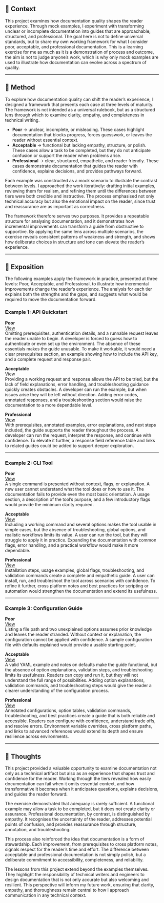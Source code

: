 ## 📖 Context  

This project examines how documentation quality shapes the reader experience. Through mock examples, I experiment with transforming unclear or incomplete documentation into guides that are approachable, structured, and professional. The goal here is not to define universal standards, but to share my own working framework for what I consider poor, acceptable, and professional documentation. This is a learning exercise for me as much as it is a demonstration of process and outcome, the aim is not to judge anyone’s work, which is why only mock examples are used to illustrate how documentation can evolve across a spectrum of quality. 

---

## 🧪 Method  

To explore how documentation quality can shift the reader’s experience, I designed a framework that presents each case at three levels of maturity. The framework is not intended as a universal rulebook, but as a structured lens through which to examine clarity, empathy, and completeness in technical writing.  

- **Poor** → unclear, incomplete, or misleading. These cases highlight documentation that blocks progress, forces guesswork, or leaves the reader without essential context.  
- **Acceptable** → functional but lacking empathy, structure, or polish. These cases allow a task to be completed, but they do not anticipate confusion or support the reader when problems arise.  
- **Professional** → clear, structured, empathetic, and reader friendly. These cases demonstrate documentation that guides the reader with confidence, explains decisions, and provides pathways forward.  

Each example was constructed as a mock scenario to illustrate the contrast between levels. I approached the work iteratively: drafting initial examples, reviewing them for realism, and refining them until the differences between tiers were both credible and instructive. The process emphasised not only technical accuracy but also the emotional impact on the reader, since trust and reassurance are as important as correctness.  

The framework therefore serves two purposes. It provides a repeatable structure for analysing documentation, and it demonstrates how incremental improvements can transform a guide from obstructive to supportive. By applying the same lens across multiple scenarios, the exercise reveals consistent patterns of weakness and strength, and shows how deliberate choices in structure and tone can elevate the reader’s experience.  


---

## 💬 Exposition  

The following examples apply the framework in practice, presented at three levels:  Poor, Acceptable, and Professional,  to illustrate how incremental improvements change the reader’s experience. The analysis for each tier explains both the strengths and the gaps, and suggests what would be required to move the documentation forward.  


### Example 1: API Quickstart  

**Poor**  
[View](https://github.com/musman-uk/portfolio/blob/main/independent-projects/documentation-makeover/example-1-api-quickstart/poor-example.md)  
Omitting prerequisites, authentication details, and a runnable request leaves the reader unable to begin. A developer is forced to guess how to authenticate or even set up the environment. The absence of these essentials makes the guide unusable. To make it workable, it would need a clear prerequisites section, an example showing how to include the API key, and a complete request and response pair.  

**Acceptable**  
[View](https://github.com/musman-uk/portfolio/blob/main/independent-projects/documentation-makeover/example-1-api-quickstart/acceptable-example.md)  
Providing a working request and response allows the API to be tried, but the lack of field explanations, error handling, and troubleshooting guidance quickly creates obstacles. A developer can run the example, but when issues arise they will be left without direction. Adding error codes, annotated responses, and a troubleshooting section would raise the documentation to a more dependable level.  

**Professional**  
[View](https://github.com/musman-uk/portfolio/blob/main/independent-projects/documentation-makeover/example-1-api-quickstart/professional-example.md)  
With prerequisites, annotated examples, error explanations, and next steps included, the guide supports the reader throughout the process. A developer can run the request, interpret the response, and continue with confidence. To elevate it further, a response field reference table and links to related guides could be added to support deeper exploration.  

---

### Example 2: CLI Tool  

**Poor**  
[View](https://github.com/musman-uk/portfolio/blob/main/independent-projects/documentation-makeover/example-2-cli-tool/poor-example.md)  
A single command is presented without context, flags, or explanation. A new user cannot understand what the tool does or how to use it. The documentation fails to provide even the most basic orientation. A usage section, a description of the tool’s purpose, and a few introductory flags would provide the minimum clarity required.  

**Acceptable**  
[View](https://github.com/musman-uk/portfolio/blob/main/independent-projects/documentation-makeover/example-2-cli-tool/acceptable-example.md)  
Including a working command and several options makes the tool usable in simple cases, but the absence of troubleshooting, global options, and realistic workflows limits its value. A user can run the tool, but they will struggle to apply it in practice. Expanding the documentation with common flags, error handling, and a practical workflow would make it more dependable.  

**Professional**  
[View](https://github.com/musman-uk/portfolio/blob/main/independent-projects/documentation-makeover/example-2-cli-tool/professional-example.md)  
Installation steps, usage examples, global flags, troubleshooting, and validation commands create a complete and empathetic guide. A user can install, run, and troubleshoot the tool across scenarios with confidence. To refine it further, cross platform notes and best practices for scripting or automation would strengthen the documentation and extend its usefulness.  

---

### Example 3: Configuration Guide  

**Poor**  
[View](https://github.com/musman-uk/portfolio/blob/main/independent-projects/documentation-makeover/example-3-configuration-guide/poor-example.md)  
Listing a file path and two unexplained options assumes prior knowledge and leaves the reader stranded. Without context or explanation, the configuration cannot be applied with confidence. A sample configuration file with defaults explained would provide a usable starting point.  

**Acceptable**  
[View](https://github.com/musman-uk/portfolio/blob/main/independent-projects/documentation-makeover/example-3-configuration-guide/acceptable-example.md)  
A valid YAML example and notes on defaults make the guide functional, but the absence of option explanations, validation steps, and troubleshooting limits its usefulness. Readers can copy and run it, but they will not understand the full range of possibilities. Adding option explanations, validation commands, and troubleshooting steps would give the reader a clearer understanding of the configuration process.  

**Professional**  
[View](https://github.com/musman-uk/portfolio/blob/main/independent-projects/documentation-makeover/example-3-configuration-guide/professional-example.md)  
Annotated configurations, option tables, validation commands, troubleshooting, and best practices create a guide that is both reliable and accessible. Readers can configure with confidence, understand trade offs, and resolve errors. Environment variable overrides, cross platform paths, and links to advanced references would extend its depth and ensure resilience across environments.  

---

## 💭 Thoughts  

This project provided a valuable opportunity to examine documentation not only as a technical artifact but also as an experience that shapes trust and confidence for the reader. Working through the tiers revealed how easily documentation can fail when it omits essential context, and how transformative it becomes when it anticipates questions, explains decisions, and guides the reader forward.  

The exercise demonstrated that adequacy is rarely sufficient. A functional example may allow a task to be completed, but it does not create clarity or assurance. Professional documentation, by contrast, is distinguished by empathy. It recognises the uncertainty of the reader, addresses potential points of confusion, and provides reassurance through structure, annotation, and troubleshooting.  

This process also reinforced the idea that documentation is a form of stewardship. Each improvement, from prerequisites to cross platform notes, signals respect for the reader’s time and effort. The difference between acceptable and professional documentation is not simply polish, but a deliberate commitment to accessibility, completeness, and reliability.  

The lessons from this project extend beyond the examples themselves. They highlight the responsibility of technical writers and engineers to design documentation that is not only accurate but also welcoming and resilient. This perspective will inform my future work, ensuring that clarity, empathy, and thoroughness remain central to how I approach communication in any technical context.  
